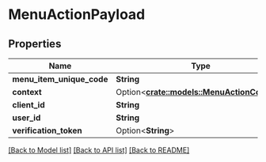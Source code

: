# MenuActionPayload

## Properties

Name | Type | Description | Notes
------------ | ------------- | ------------- | -------------
**menu_item_unique_code** | **String** |  | 
**context** | Option<[**crate::models::MenuActionContext**](MenuActionContext.md)> |  | [optional]
**client_id** | **String** |  | 
**user_id** | **String** |  | 
**verification_token** | Option<**String**> |  | [optional]

[[Back to Model list]](../README.md#documentation-for-models) [[Back to API list]](../README.md#documentation-for-api-endpoints) [[Back to README]](../README.md)


